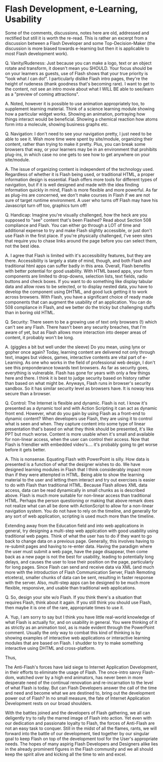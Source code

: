 # Flash Development, e-Learning, Usability

Some of the comments, discussions, notes here are old, addressed and rectified but still it is worth the re-read. This is rather an excerpt  from a discussion between a Flash Developer and some Top-Decision-Maker (the discussion is more biased towards e-learning but then it is applicable to most Flash development work).

Q. Vanity/Rudeness:  Just because you can make a logo, text or an object rotate and transform, it doesn't mean you SHOULD.  Your focus should be on your learners as guests, use of Flash shows that your true priority is "look what *I* can do!".  I particularly dislike Flash intro pages, they're the height of rudeness (thank goodness that's becoming rare). I want to get to the content, not see an intro movie about what I WILL BE able to see/learn as a "preview of coming attractions".

A. Noted, however it is possible to use animation appropriately too, to supplement learning material. Think of a science learning module showing how a particular widget works. Showing an animation, portraying how things interact would be beneficial. Showing a chemical reaction how atoms form into a molecule, showing business graphs etc.

Q. Navigation: I don't need to see your navigation pretty, I just need to be able to see it.  Wish more time were spent by site/module, organizing their content, rather than trying to make it pretty.  Plus, you can break some browsers that way, or your learners may be in an environment that prohibits plug-ins,  in which case no one gets to see how to get anywhere on your site/module.

A. The issue of organizing content is independent of the technology used. Regardless of whether it is Flash being used, or traditional HTML, a proper information design is essential. Flash offers more tools for different types of navigation, but if it is well designed and made with the idea finding information quickly in mind, Flash is more flexible and more powerful. As far as plug-ins are concerned, we don't make courses in Flash if we are not sure of target runtime environment. A user who turns off Flash may have his Javascript turn off too, graphics turn off!

Q. Handicap:  Imagine you're visually challenged, how the heck are you supposed to "see" content that's been Flashed?  Read about Section 508 compliance and Flash.  You can either go through a LOT of time and additional expense to try and make Flash slightly accessible, or just don't use Flash in the first place.  If you're physically challenged, I've seen sites that require you to chase links around the page before you can select them, not the best idea.

A. I agree that Flash is limited with it's accessibility features, but they are there. Accessibility is largely a state of mind, though, and both Flash and traditional html apps can suffer badly in this area. Overall, Flash benefits with better potential for good usability. With HTML based apps, your form components are limited to drop-downs, selection lists, text fields, radio buttons and check boxes. If you want to do something like display tabular data and allow rows to be selected, or to display nested data, you have to develop the component using DHTML, and good luck getting it to work across browsers. With Flash, you have a significant choice of ready made components that can augment the usability of an application. You can do 508 compliance in Flash, and we better do the tricky but challenging stuffs than in boring old HTML.

Q. Security:  There seem to be a growing use of text only browsers (!) which can't see any Flash.  There hasn't been any security breaches, that I'm aware of yet, but as Flash allows more interaction into deeper areas of content, it probably won't be long.

A. (giggles a bit but well under the sleeve) Do you mean, using lynx or gopher once again? Today, learning content are delivered not only through text, images but videos, games, interactive contents are vital part of e-Learning. As one who works in the field of professional web design, I don't see this preponderance towards text browsers. As far as security goes, everything is vulnerable. Flash has gone for years with only a few things here and there. I think it is best to judge security based on history rather than based on what might be. Anyways, Flash runs in browser's security sandbox. So it has similar security level as browsers have. It is noway less secure than a browser.

Q. Control:  The Internet is flexible and dynamic. Flash is not.  I know it's presented as a dynamic tool and with Action Scripting it can act as dynamic front end.  However, what do you gain by using Flash as a front-end to dynamic content?  When developers use Flash, they are using it to control what is seen and when.  They capture content into some type of linear presentation that's based on what they think should be presented, it's like PPT but much worse.  Content is more usable when it's small and available for non-linear access, when the user can control their access.  Now  that Flash is friendlier with embedded video's.... it's probably going to get worse before it gets better.

A. This is nonsense. Equating Flash with PowerPoint is silly. How data is presented is a function of what the designer wishes to do. We have designed learning modules in Flash that I think considerably impact more than if they were attempted in HTML. Being able to show the learning material to the user and letting them interact and try out exercises is easier to do with Flash than traditional HTML. Because Flash allows XML data access, data can be read dynamically in small chunks as is described above. Flash is much more suitable for non-linear access than traditional HTML. Perhaps the person questioning or making that above remark does not realize what can all be done with ActionScript to allow for a non-linear navigation system. You do not have to rely on the timeline, and generally for any sort of web application, scripting is used much more than the timeline.

Extending away from the Education field and into web applications in general, try designing a multi-step web application with good usability using traditional web pages. Think of what the user has to do if they want to go back to change data on a previous page. Generally, this involves having to re-submit pages and having to re-enter data. Having the paradigm where the user must submit a web page, have the page disappear, then come back as a new page is not the best for usability, leading to potentially long delays, and causes the user to lose their position on the page, particularly for long pages. Since Flash can send and receive data via XML (and much more with the introduction of Flash Communication Server, Flash Remoting etcetera), smaller chunks of data can be sent, resulting in faster response with the server. Also, multi-step apps can be designed to be much more flexible, responsive, and usable than traditional web applications.

Q. So, design your site w/o Flash.  If you think there's a situation that requires Flash, think about it again.  If you still think you should use Flash, then maybe it is one of the rare, appropriate times to use it.

A. Yup, I am sorry to say but I think you have little real-world knowledge of what Flash is actually for, and on usability in general. You were thinking of it as strictly as an animation tool, as is made evident through the PowerPoint comment. Usually the only way to combat this kind of thinking is by showing examples of interactive web applications or interactive learning modules that are based on Flash. I shudder to try to make something interactive using DHTML and cross-platform.

Thus,

The Anti-Flash's forces have laid siege to Internet Application Development, in their efforts to eliminate the usage of Flash. The once-intro savvy Flash-dom, watched over by a high end animators, has never been in more desperate need of the continual renovation and re-incarnation to the level of what Flash is today. But can Flash Developers answer the call of the time and need and become what we are destined to, bring out the development power out of Flash? In no small measure, the fate of Internet Application Development rests on our broad shoulders. 

With the battles joined and the developers of Flash gathering, we all can deligently try to rally the marred image of Flash into action. Yet even with our dedication and passionate loyalty to Flash, the forces of Anti-Flash are not an easy task to conquer. Still in the midst of all the flames, rants, we will forward into the battle of our development, tied together by our singular goal to keep Flash on top of the development tool for the User's appropriate needs. The hopes of many aspirig Flash Developers and Designers alike lies in the already prominent figures in the Flash community and we all should keep the spirit alive and kicking all the time to win and excel.
